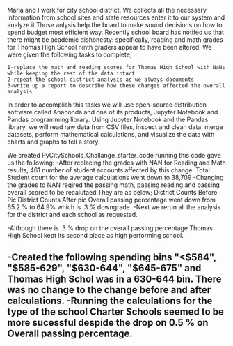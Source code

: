 


Maria and I work for city school district. We collects all the necessary information from school sites and state resources enter it to our system and analyze it.Those anlysis help the board to make sound decisions on how to spend budget most efficient way.
Recently school board has notifed us that there might be academic dishonesty: specifically, reading and math grades for Thomas High School ninth graders appear to have been altered. We were given the following tasks to complete;

	1-replace the math and reading scores for Thomas High School with NaNs while keeping the rest of the data intact
	2-repeat the school district analysis as we always documents
	3-write up a report to describe how these changes affected the overall analysis
	

In order to accomplish this tasks we will use open-source distribution software called Anaconda and one of its products, Jupyter Notebook and Pandas programming library. 
Using Jupyter Notebook and the Pandas library, we will read raw data from CSV files, inspect and clean data, merge datasets, perform mathematical calculations, and visualize the data with charts and graphs to tell a story.

We created PyCitySchools_Challange_starter_code running this code gave us the following:
-After replacing the grades with NAN for Reading and Math results, 461 number of student accounts affected by this change.
	Total Student count for the average calculations went down to 38,709
-Changing the grades to NAN reqired the passing math, passing reading and passing overall scored to be recalutaed.They are as below; 
    District Counts Before
	Pic
	District Counts After
	pic
	Overall passing percentage went down from 65.2 % to 64.9% which is .3 % downgrade.
-Next we rerun all the analysis for the district and each school as requested.
	
-Although there is .3 % drop on the overall passing percentage Thomas High School kept its second place as high performing school.

-Created the following spending bins
"<$584", "$585-629", "$630-644", "$645-675" and Thomas High Schol was in a 630-644 bin. There was no change to the change before and after calculations.
-Running the calculations for the type of the school 
Charter Schools seemed to be more sucessful despide the drop on 0.5 % on Overall passing percentage.
-
 
